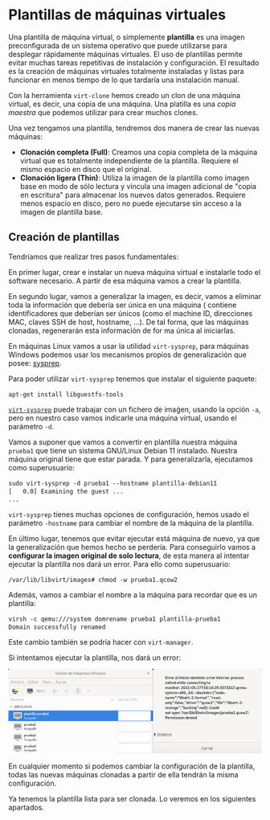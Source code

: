 # Plantillas de máquinas virtuales

Una plantilla de máquina virtual, o simplemente **plantilla** es una imagen preconfigurada de un sistema operativo que puede utilizarse para desplegar rápidamente
máquinas virtuales. El uso de plantillas permite evitar muchas tareas repetitivas de instalación y configuración. El resultado es la creación de máquinas virtuales totalmente instaladas y listas para funcionar en menos tiempo de lo que tardaría una instalación manual.

Con la herramienta `virt-clone` hemos creado un clon de una máquina virtual, es decir, una copia de una máquina. Una platilla es una *copia maestra* que podemos utilizar para crear muchos clones.

Una vez tengamos una plantilla, tendremos dos manera de crear las nuevas máquinas:

* **Clonación completa (Full)**: Creamos una copia completa de la máquina virtual que es totalmente independiente de la plantilla. Requiere el mismo espacio en disco que el original.
* **Clonación ligera (Thin)**: Utiliza la imagen de la plantilla como imagen base en modo de sólo lectura y vincula una imagen adicional de "copia en escritura" para almacenar los nuevos datos generados. Requiere menos espacio en disco, pero no puede ejecutarse sin acceso a la imagen de plantilla base.

## Creación de plantillas

Tendríamos que realizar tres pasos fundamentales:

En primer lugar, crear e instalar un nueva máquina virtual e instalarle todo el software necesario. A partir de esa máquina vamos a crear la plantilla.

En segundo lugar, vamos a generalizar la imagen, es decir, vamos a eliminar toda la información que debería ser única en una máquina ( contiene identificadores que deberían ser únicos (como el machine ID, direcciones MAC, claves SSH de host, hostname, ...). De tal forma, que las máquinas clonadas, regenerarán esta información de for ma única al iniciarlas.

En máquinas Linux vamos a usar la utilidad `virt-sysprep`, para máquinas Windows podemos usar los mecanismos propios de generalización que posee: [sysprep](https://docs.microsoft.com/es-es/windows-hardware/manufacture/desktop/sysprep--generalize--a-windows-installation?view=windows-11).

Para poder utilizar `virt-sysprep` tenemos que instalar el siguiente paquete:

```
apt-get install libguestfs-tools
```

[`virt-sysprep`](https://libguestfs.org/virt-sysprep.1.html) puede trabajar con un fichero de imaǵen, usando la opción `-a`, pero en nuestro caso vamos indicarle una máquina virtual, usando el parámetro `-d`.

Vamos a suponer que vamos a convertir en plantilla nuestra máquina `prueba1` que tiene un sistema GNU/Linux Debian 11 instalado. Nuestra máquina original tiene que estar parada. Y para generalizarla, ejecutamos como superusuario:

```
sudo virt-sysprep -d prueba1 --hostname plantilla-debian11
[   0.0] Examining the guest ...
...
```

`virt-sysprep` tienes muchas opciones de configuración, hemos usado el parámetro `-hostname` para cambiar el nombre de la máquina de la plantilla.

En último lugar, tenemos que evitar ejecutar está máquina de nuevo, ya que la generalización que hemos hecho se perdería. Para conseguirlo vamos a **configurar la imagen original de solo lectura**, de esta manera al intentar ejecutar la plantilla nos dará un error. Para ello como superusuario:

```
/var/lib/libvirt/images# chmod -w prueba1.qcow2 
```

Además, vamos a cambiar el nombre a la máquina para recordar que es un plantilla:

```
virsh -c qemu:///system domrename prueba1 plantilla-prueba1
Domain successfully renamed
```

Este cambio también se podría hacer con `virt-manager`.

Si intentamos ejecutar la plantilla, nos dará un error:

![plantilla](img/plantilla1.png)

En cualquier momento si podemos cambiar la configuración de la plantilla, todas las nuevas máquinas clonadas a partir de ella tendrán la misma configuración.

Ya tenemos la plantilla lista para ser clonada. Lo veremos en los siguientes apartados.
